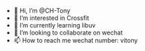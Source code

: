 - 👋 Hi, I’m @CH-Tony
- 👀 I’m interested in Crossfit
- 🌱 I’m currently learning libuv
- 💞️ I’m looking to collaborate on wechat
- 📫 How to reach me wechat number: vitony

<!---
CH-Tony/CH-Tony is a ✨ special ✨ repository because its `README.md` (this file) appears on your GitHub profile.
You can click the Preview link to take a look at your changes.
--->
